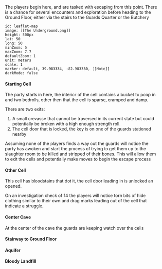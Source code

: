 The players begin here, and are tasked with escaping from this point. There is a chance for several encounters and exploration before heading to the Ground Floor, either via the stairs to the Guards Quarter or the Butchery

```leaflet
id: leaflet-map
image: [[The Underground.png]]
height: 500px 
lat: 50 
long: 50 
minZoom: 5
maxZoom: 7.7
defaultZoom: 1
unit: meters 
scale: 1 
marker: default, 39.983334, -82.983330, [[Note]] 
darkMode: false
```


#### Starting Cell

The party starts in here, the interior of the cell contains a bucket to poop in and two bedrolls, other then that the cell is sparse, cramped and damp.

There are two exits:
1. A small crevasse that cannot be traversed in its current state but could potentially be broken with a high enough strength roll. 
2. The cell door that is locked, the key is on one of the guards stationed nearby

Assuming none of the players finds a way out the guards will notice the party has awoken and start the process of trying to get them up to the slaughter room to be killed and stripped of their bones. This will allow them to exit the cells and potentially make moves to begin the escape process

#### Other Cell

This cell has bloodstains that dot it, the cell door leading in is unlocked an opened.

On an investigation check of 14 the players will notice torn bits of hide clothing similar to their own and drag marks leading out of the cell that indicate a struggle.

#### Center Cave

At the center of the cave the guards are keeping watch over the cells

#### Stairway to Ground Floor

#### Aquifer

#### Bloody Landfill

